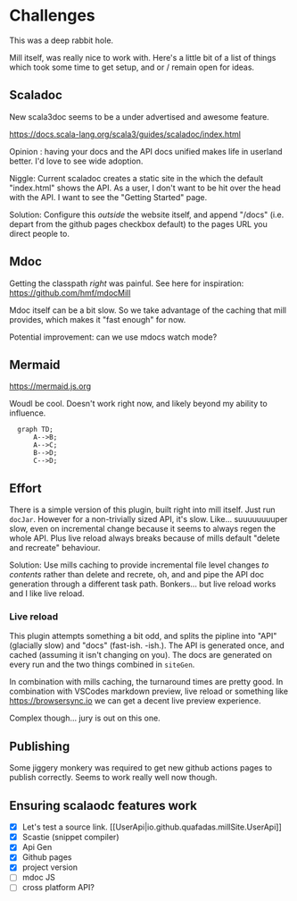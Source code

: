 # Challenges

This was a deep rabbit hole.

Mill itself, was really nice to work with. Here's a little bit of a list of things which took some time to get setup, and or / remain open for ideas.


## Scaladoc

New scala3doc seems to be a under advertised and awesome feature.

https://docs.scala-lang.org/scala3/guides/scaladoc/index.html

Opinion : having your docs and the API docs unified makes life in userland better. I'd love to see wide adoption.

Niggle: Current scaladoc creates a static site in the which the default "index.html" shows the API. As a user, I don't want to be hit over the head with the API. I want to see the "Getting Started" page.

Solution: Configure this _outside_ the website itself, and append "/docs" (i.e. depart from the github pages checkbox default) to the pages URL you direct people to.

## Mdoc

Getting the classpath _right_ was painful. See here for inspiration:
https://github.com/hmf/mdocMill

Mdoc itself can be a bit slow. So we take advantage of the caching that mill provides, which makes it "fast enough" for now.

Potential improvement: can we use mdocs watch mode?

## Mermaid

https://mermaid.js.org

Woudl be cool. Doesn't work right now, and likely beyond my ability to influence.

```mermaid
  graph TD;
      A-->B;
      A-->C;
      B-->D;
      C-->D;
```

## Effort

There is a simple version of this plugin, built right into mill itself. Just run `docJar`. However for a non-trivially sized API, it's slow. Like... suuuuuuuuper slow, even on incremental change because it seems to always regen the whole API. Plus live reload always breaks because of mills default "delete and recreate" behaviour.

Solution: Use mills caching to provide incremental file level changes _to contents_ rather than delete and recrete, oh, and and pipe the API doc generation through a different task path. Bonkers... but live reload works and I like live reload.

### Live reload
This plugin attempts something a bit odd, and splits the pipline into "API" (glacially slow) and "docs" (fast-ish. -ish.). The API is generated once, and cached (assuming it isn't changing on you). The docs are generated on every run and the two things combined in `siteGen`.

In combination with mills caching, the turnaround times are pretty good. In combination with VSCodes markdown preview, live reload or something like https://browsersync.io we can get a decent live preview experience.

Complex though... jury is out on this one.

## Publishing

Some jiggery monkery was required to get new github actions pages to publish correctly. Seems to work really well now though.

## Ensuring scalaodc features work

- [x] Let's test a source link. [[UserApi|io.github.quafadas.millSite.UserApi]]
- [x] Scastie (snippet compiler)
- [x] Api Gen
- [x] Github pages
- [x] project version
- [ ] mdoc JS
- [ ] cross platform API?